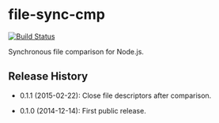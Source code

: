 file-sync-cmp
=============

[![Build Status](https://travis-ci.org/mgeisler/file-sync-cmp.svg?branch=master)](https://travis-ci.org/mgeisler/file-sync-cmp)

Synchronous file comparison for Node.js.


Release History
---------------

* 0.1.1 (2015-02-22): Close file descriptors after comparison.

* 0.1.0 (2014-12-14): First public release.
